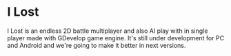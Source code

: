 # I Lost
I Lost is an endless 2D battle multiplayer and also AI play with in single player made with GDevelop game engine.
It's still under development for PC and Android and we're going to make it better in next versions.
